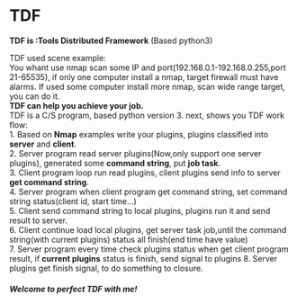 # TDF
__TDF is :Tools Distributed Framework__ (Based python3)

TDF used scene example:  
    You whant use nmap scan some IP and port(192.168.0.1-192.168.0.255,port 21-65535), if only one computer install a nmap,  target firewall must have alarms.
    If used some computer install more nmap, scan wide range target, you can do it.  
    __TDF can help you achieve your job.__   
    TDF is a C/S program, based python version 3. next, shows you TDF work flow:   
    1. Based on __Nmap__ examples write your plugins, plugins classified into __server__ and __client__.  
    2. Server program read server plugins(Now,only support one server plugins), generated some __command string__, put __job task__.   
    3. Client program loop run read plugins, client plugins send info to server __get command string__.   
    4. Server program when client program get command string, set command string status(client id, start time...)   
    5. Client send command string to local plugins, plugins run it and send result to server.   
    6. Client continue load local plugins, get server task job,until the command string(with current plugins) status all finish(end time have value)   
    7. Server program every time check plugins status when get client program result, if __current plugins__ status is finish, send signal to plugins
    8. Server plugins get finish signal, to do something to closure.   
###### __Welcome to perfect TDF with me!__
